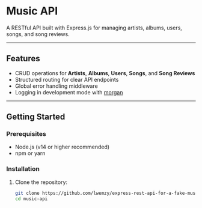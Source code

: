 # Music API

A RESTful API built with Express.js for managing artists, albums, users, songs, and song reviews.

---

## Features

- CRUD operations for **Artists**, **Albums**, **Users**, **Songs**, and **Song Reviews**
- Structured routing for clear API endpoints
- Global error handling middleware
- Logging in development mode with [morgan](https://github.com/expressjs/morgan)

---

## Getting Started

### Prerequisites

- Node.js (v14 or higher recommended)
- npm or yarn

### Installation

1. Clone the repository:

   ```bash
   git clone https://github.com/lwemzy/express-rest-api-for-a-fake-music-store/music-api.git
   cd music-api
